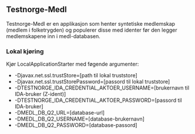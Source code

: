 ## Testnorge-Medl
Testnorge-Medl er en applikasjon som henter syntetiske medlemskap (medlem i folketrygden) og populerer disse med identer før den legger medlemskapene inn i medl-databasen.

### Lokal kjøring
Kjør LocalApplicationStarter med føgende argumenter:
 - -Djavax.net.ssl.trustStore=[path til lokal truststore]
 - -Djavax.net.ssl.trustStorePassword=[passord til lokal truststore]
 - -DTESTNORGE_IDA_CREDENTIAL_AKTOER_USERNAME=[brukernavn til IDA-bruker (Z-ident)] 
 - -DTESTNORGE_IDA_CREDENTIAL_AKTOER_PASSWORD=[passord til IDA-bruker]
 - -DMEDL_DB_Q2_URL=[database-url]
 - -DMEDL_DB_Q2_USERNAME=[database-brukernavn]
 - -DMEDL_DB_Q2_PASSWORD=[database-passord]